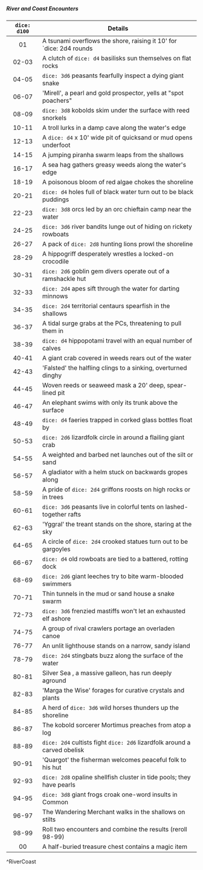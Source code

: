 ##### River and Coast Encounters
| `dice: d100` | **Details**                                                               |
|:------------:| ------------------------------------------------------------------------- |
|      01      | A tsunami overflows the shore, raising it 10' for `dice: 2d4 rounds       |
|    02-03     | A clutch of `dice: d4` basilisks sun themselves on flat rocks             |
|    04-05     | `dice: 3d6` peasants fearfully inspect a dying giant snake                |
|    06-07     | 'Mirell', a pearl and gold prospector, yells at "spot poachers"           |
|    08-09     | `dice: 3d8` kobolds skim under the surface with reed snorkels             |
|    10-11     | A troll lurks in a damp cave along the water's edge                       |
|    12-13     | A `dice: d4` x 10' wide pit of quicksand or mud opens underfoot           |
|    14-15     | A jumping piranha swarm leaps from the shallows                           |
|    16-17     | A sea hag gathers greasy weeds along the water's edge                     |
|    18-19     | A poisonous bloom of red algae chokes the shoreline                       |
|    20-21     | `dice: d4` holes full of black water turn out to be black puddings        |
|    22-23     | `dice: 3d8` orcs led by an orc chieftain camp near the water              |
|    24-25     | `dice: 3d6` river bandits lunge out of hiding on rickety rowboats         |
|    26-27     | A pack of `dice: 2d8` hunting lions prowl the shoreline                   |
|    28-29     | A hippogriff desperately wrestles a locked-on crocodile                   |
|    30-31     | `dice: 2d6` goblin gem divers operate out of a ramshackle hut             |
|    32-33     | `dice: 2d4` apes sift through the water for darting minnows               |
|    34-35     | `dice: 2d4` territorial centaurs spearfish in the shallows                |
|    36-37     | A tidal surge grabs at the PCs, threatening to pull them in               |
|    38-39     | `dice: d4` hippopotami travel with an equal number of calves              |
|    40-41     | A giant crab covered in weeds rears out of the water                      |
|    42-43     | 'Falsted' the halfling clings to a sinking, overturned dinghy             |
|    44-45     | Woven reeds or seaweed mask a 20' deep, spear-lined pit                   |
|    46-47     | An elephant swims with only its trunk above the surface                   |
|    48-49     | `dice: d4` faeries trapped in corked glass bottles float by               |
|    50-53     | `dice: 2d6` lizardfolk circle in around a flailing giant crab             |
|    54-55     | A weighted and barbed net launches out of the silt or sand                |
|    56-57     | A gladiator with a helm stuck on backwards gropes along                   |
|    58-59     | A pride of `dice: 2d4` griffons roosts on high rocks or in trees          |
|    60-61     | `dice: 3d6` peasants live in colorful tents on lashed-together rafts      |
|    62-63     | 'Yggral' the treant stands on the shore, staring at the sky               |
|    64-65     | A circle of `dice: 2d4` crooked statues turn out to be gargoyles          |
|    66-67     | `dice: d4` old rowboats are tied to a battered, rotting dock              |
|    68-69     | `dice: 2d6` giant leeches try to bite warm-blooded swimmers               |
|    70-71     | Thin tunnels in the mud or sand house a snake swarm                       |
|    72-73     | `dice: 3d6` frenzied mastiffs won't let an exhausted elf ashore           |
|    74-75     | A group of rival crawlers portage an overladen canoe                      |
|    76-77     | An unlit lighthouse stands on a narrow, sandy island                      |
|    78-79     | `dice: 2d4` stingbats buzz along the surface of the water                 |
|    80-81     | Silver Sea , a massive galleon, has run deeply aground                    |
|    82-83     | 'Marga the Wise' forages for curative crystals and plants                 |
|    84-85     | A herd of `dice: 3d6` wild horses thunders up the shoreline               |
|    86-87     | The kobold sorcerer Mortimus preaches from atop a log                     |
|    88-89     | `dice: 2d4` cultists fight `dice: 2d6` lizardfolk around a carved obelisk |
|    90-91     | 'Quargot' the fisherman welcomes peaceful folk to his hut                 |
|    92-93     | `dice: 2d8` opaline shellfish cluster in tide pools; they have pearls     |
|    94-95     | `dice: 3d8` giant frogs croak one-word insults in Common                  |
|    96-97     | The Wandering Merchant walks in the shallows on stilts                    |
|    98-99     | Roll two encounters and combine the results (reroll 98-99)                |
|      00      | A half-buried treasure chest contains a magic item                        |
^RiverCoast
